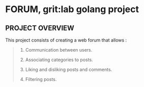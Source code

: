 # FORUM, grit:lab golang project

## PROJECT OVERVIEW

This project consists of creating a web forum that allows :  

> 1. Communication between users.
> 
> 2. Associating categories to posts.
> 
> 3. Liking and disliking posts and comments.
> 
> 4. Filtering posts.
